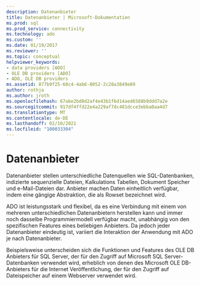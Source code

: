 ```yaml
---
description: Datenanbieter
title: Datenanbieter | Microsoft-Dokumentation
ms.prod: sql
ms.prod_service: connectivity
ms.technology: ado
ms.custom: ''
ms.date: 01/19/2017
ms.reviewer: ''
ms.topic: conceptual
helpviewer_keywords:
- data providers [ADO]
- OLE DB providers [ADO]
- ADO, OLE DB providers
ms.assetid: 877b9f25-60c4-4ab6-8052-2c28a3849e89
author: rothja
ms.author: jroth
ms.openlocfilehash: 67abe2bd8d2af4e43b1f6d14aed6588b9ddd7a2e
ms.sourcegitcommit: 917df4ffd22e4a229af7dc481dcce3ebba0aa4d7
ms.translationtype: MT
ms.contentlocale: de-DE
ms.lasthandoff: 02/10/2021
ms.locfileid: "100033304"
---
```

# <a name="data-providers"></a>Datenanbieter
Datenanbieter stellen unterschiedliche Datenquellen wie SQL-Datenbanken, indizierte sequenzielle Dateien, Kalkulations Tabellen, Dokument Speicher und e-Mail-Dateien dar. Anbieter machen Daten einheitlich verfügbar, indem eine gängige Abstraktion, die als Rowset bezeichnet wird.  
  
 ADO ist leistungsstark und flexibel, da es eine Verbindung mit einem von mehreren unterschiedlichen Datenanbietern herstellen kann und immer noch dasselbe Programmiermodell verfügbar macht, unabhängig von den spezifischen Features eines beliebigen Anbieters. Da jedoch jeder Datenanbieter eindeutig ist, variiert die Interaktion der Anwendung mit ADO je nach Datenanbieter.  
  
 Beispielsweise unterscheiden sich die Funktionen und Features des OLE DB Anbieters für SQL Server, der für den Zugriff auf Microsoft SQL Server-Datenbanken verwendet wird, erheblich von denen des Microsoft OLE DB-Anbieters für die Internet Veröffentlichung, der für den Zugriff auf Dateispeicher auf einem Webserver verwendet wird.
